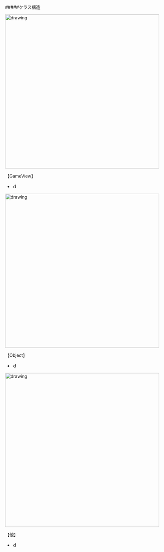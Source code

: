 #####クラス構造

<img src="https://msh0411.github.io/assets/TheAlchemist_04.jpg" alt="drawing" width="500"/>

【GameView】

+ ｄ

<img src="https://msh0411.github.io/assets/TheAlchemist_05.jpg" alt="drawing" width="500"/>

【Object】

+ ｄ

<img src="https://msh0411.github.io/assets/TheAlchemist_06.jpg" alt="drawing" width="500"/>

【他】

 + ｄ